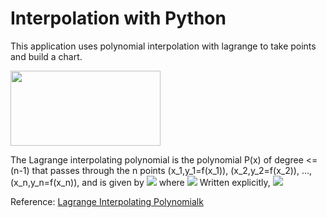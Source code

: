 # Interpolation with Python
This application uses polynomial interpolation with lagrange to take points and build a chart.

<img src = "http://support.ptc.com/help/mathcad/en/PTC_Mathcad_Help/images/example_polynomial_interpolation9.png" height="120" width="240">

The Lagrange interpolating polynomial is the polynomial P(x) of degree <=(n-1) that passes through the n points (x_1,y_1=f(x_1)), (x_2,y_2=f(x_2)), ..., (x_n,y_n=f(x_n)), and is given by
<img src = "https://mathworld.wolfram.com/images/equations/LagrangeInterpolatingPolynomial/NumberedEquation1.gif">
where
<img src = "https://mathworld.wolfram.com/images/equations/LagrangeInterpolatingPolynomial/NumberedEquation2.gif">
Written explicitly,
<img src = "https://mathworld.wolfram.com/images/equations/LagrangeInterpolatingPolynomial/Inline9.gif">

Reference: <a href="https://mathworld.wolfram.com/LagrangeInterpolatingPolynomial.html">Lagrange Interpolating Polynomialk</a>
